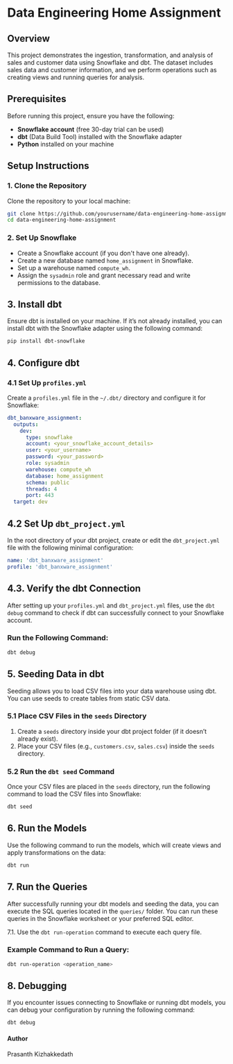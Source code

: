 # Data Engineering Home Assignment

## Overview
This project demonstrates the ingestion, transformation, and analysis of sales and customer data using Snowflake and dbt. The dataset includes sales data and customer information, and we perform operations such as creating views and running queries for analysis.

## Prerequisites

Before running this project, ensure you have the following:

- **Snowflake account** (free 30-day trial can be used)
- **dbt** (Data Build Tool) installed with the Snowflake adapter
- **Python** installed on your machine

## Setup Instructions

### 1. Clone the Repository
Clone the repository to your local machine:

```bash
git clone https://github.com/yourusername/data-engineering-home-assignment.git
cd data-engineering-home-assignment

```
### 2. Set Up Snowflake
- Create a Snowflake account (if you don't have one already).
- Create a new database named `home_assignment` in Snowflake.
- Set up a warehouse named `compute_wh`.
- Assign the `sysadmin` role and grant necessary read and write permissions to the database.

## 3. Install dbt

Ensure dbt is installed on your machine. If it’s not already installed, you can install dbt with the Snowflake adapter using the following command:

```bash
pip install dbt-snowflake
```
## 4. Configure dbt

### 4.1 Set Up `profiles.yml`

Create a `profiles.yml` file in the `~/.dbt/` directory and configure it for Snowflake:

```yaml
dbt_banxware_assignment:
  outputs:
    dev:
      type: snowflake
      account: <your_snowflake_account_details>
      user: <your_username>
      password: <your_password>
      role: sysadmin
      warehouse: compute_wh
      database: home_assignment
      schema: public
      threads: 4
      port: 443
  target: dev
```
## 4.2 Set Up `dbt_project.yml`

In the root directory of your dbt project, create or edit the `dbt_project.yml` file with the following minimal configuration:

```yaml
name: 'dbt_banxware_assignment'
profile: 'dbt_banxware_assignment'
```
## 4.3. Verify the dbt Connection

After setting up your `profiles.yml` and `dbt_project.yml` files, use the `dbt debug` command to check if dbt can successfully connect to your Snowflake account.

### Run the Following Command:

```bash
dbt debug
```
## 5. Seeding Data in dbt

Seeding allows you to load CSV files into your data warehouse using dbt. You can use seeds to create tables from static CSV data.

### 5.1 Place CSV Files in the `seeds` Directory

1. Create a `seeds` directory inside your dbt project folder (if it doesn’t already exist).
2. Place your CSV files (e.g., `customers.csv`, `sales.csv`) inside the `seeds` directory.


### 5.2 Run the `dbt seed` Command

Once your CSV files are placed in the `seeds` directory, run the following command to load the CSV files into Snowflake:

```bash
dbt seed

```
## 6. Run the Models

Use the following command to run the models, which will create views and apply transformations on the data:

```bash
dbt run
```
## 7. Run the Queries

After successfully running your dbt models and seeding the data, you can execute the SQL queries located in the `queries/` folder. You can run these queries in the Snowflake worksheet or your preferred SQL editor. 

7.1. Use the `dbt run-operation` command to execute each query file.

### Example Command to Run a Query:

```bash
dbt run-operation <operation_name>
```
## 8. Debugging

If you encounter issues connecting to Snowflake or running dbt models, you can debug your configuration by running the following command:

```bash
dbt debug
```
#### Author
Prasanth Kizhakkedath


